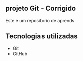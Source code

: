 ## projeto Git - Corrigido
Este é um repositorio de aprends

## Tecnologias utilizadas
- Git
- GitHub